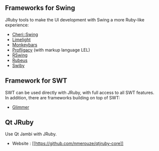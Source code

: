 Frameworks for Swing
--------------------

JRuby tools to make the UI development with Swing a more Ruby-like experience:

* [Cheri::Swing](http://cheri.rubyforge.org)
* [Limelight](http://limelight.8thlight.com)
* [Monkeybars](http://monkeybars.org)
* [Profligacy](http://ihate.rubyforge.org/profligacy/) (with markup language LEL)
* [RSwing](http://github.com/bakkdoor/rswing/)
* [Rubeus](http://code.google.com/p/rubeus/)
* [Swiby](http://swiby.codehaus.org/)

Framework for SWT
-----------------
SWT can be used directly with JRuby, with full access to all SWT features.  In addition, there are frameworks building on top of SWT:

* [Glimmer](http://andymaleh.blogspot.com/2007/11/glimmering-philosophy.html)

Qt JRuby
--------

Use Qt Jambi with JRuby.

* Website : [[https://github.com/nmerouze/qtjruby-core]]
